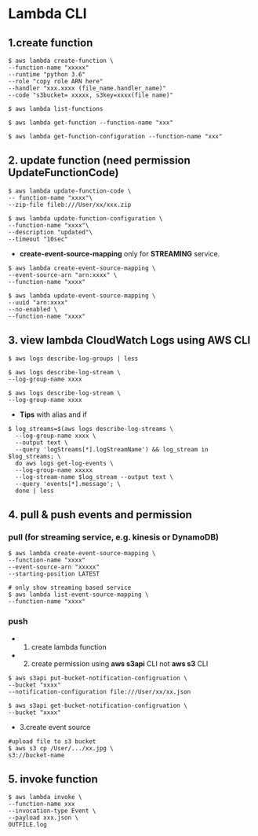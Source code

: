 # Lambda CLI

## 1.create function
```
$ aws lambda create-function \
--function-name "xxxxx"
--runtime "python 3.6"
--role "copy role ARN here"
--handler "xxx.xxxx (file_name.handler_name)"
--code "s3bucket= xxxxx, s3key=xxxx(file name)"
```
```
$ aws lambda list-functions
```
```
$ aws lambda get-function --function-name "xxx"
```
```
$ aws lambda get-function-configuration --function-name "xxx"
```
## 2. update function (need permission **UpdateFunctionCode**)
```
$ aws lambda update-function-code \
-- function-name "xxxx"\
--zip-file fileb:///User/xx/xxx.zip
```
```
$ aws lambda update-function-configuration \
--function-name "xxxx"\
--description "updated"\
--timeout "10sec"
```
* **create-event-source-mapping** only for **STREAMING** service.
```
$ aws lambda create-event-source-mapping \
--event-source-arn "arn:xxxx" \
--function-name "xxxx"
```
```
$ aws lambda update-event-source-mapping \
--uuid "arn:xxxx"
--no-enabled \
--function-name "xxxx"
```
## 3. view lambda CloudWatch Logs using AWS CLI
```
$ aws logs describe-log-groups | less
```
```
$ aws logs describe-log-stream \
--log-group-name xxxx
```
```
$ aws logs describe-log-stream \
--log-group-name xxxx
```
* **Tips** with alias and if
```
$ log_streams=$(aws logs describe-log-streams \
  --log-group-name xxxx \
  --output text \
  --query 'logStreams[*].logStreamName') && log_stream in $log_streams; \
  do aws logs get-log-events \
  --log-group-name xxxxx
  --log-stream-name $log_stream --output text \
  --query 'events[*].message'; \
  done | less
```
## 4. pull & push events and permission
### pull (for streaming service, e.g. kinesis or DynamoDB)
```
$ aws lambda create-event-source-mapping \
--function-name "xxxx"
--event-source-arn "xxxxx"
--starting-position LATEST
```
```
# only show streaming based service
$ aws lambda list-event-source-mapping \
--function-name "xxxx"
```
### push
* 1. create lambda function
* 2. create permission using **aws s3api** CLI not **aws s3** CLI
```
$ aws s3api put-bucket-notification-configruation \
--bucket "xxxx"
--notification-configuration file:///User/xx/xx.json
```
```
$ aws s3api get-bucket-notification-configruation \
--bucket "xxxx"
```
* 3.create event source
```
#upload file to s3 bucket
$ aws s3 cp /User/.../xx.jpg \
s3://bucket-name
```
## 5. invoke function
```
$ aws lambda invoke \
--function-name xxx
--invocation-type Event \
--payload xxx.json \
OUTFILE.log
```
